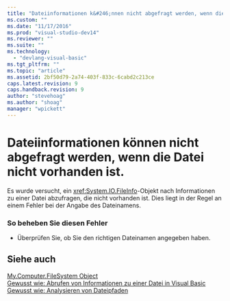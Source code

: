 ```yaml
---
title: "Dateiinformationen k&#246;nnen nicht abgefragt werden, wenn die Datei nicht vorhanden ist. | Microsoft Docs"
ms.custom: ""
ms.date: "11/17/2016"
ms.prod: "visual-studio-dev14"
ms.reviewer: ""
ms.suite: ""
ms.technology: 
  - "devlang-visual-basic"
ms.tgt_pltfrm: ""
ms.topic: "article"
ms.assetid: 2bf50d79-2a74-403f-833c-6cabd2c213ce
caps.latest.revision: 9
caps.handback.revision: 9
author: "stevehoag"
ms.author: "shoag"
manager: "wpickett"
---
```

# Dateiinformationen k&#246;nnen nicht abgefragt werden, wenn die Datei nicht vorhanden ist.
Es wurde versucht, ein <xref:System.IO.FileInfo>\-Objekt nach Informationen zu einer Datei abzufragen, die nicht vorhanden ist. Dies liegt in der Regel an einem Fehler bei der Angabe des Dateinamens.  
  
### So beheben Sie diesen Fehler  
  
-   Überprüfen Sie, ob Sie den richtigen Dateinamen angegeben haben.  
  
## Siehe auch  
 [My.Computer.FileSystem Object](../../visual-basic/language-reference/objects/my-computer-filesystem-object.md)   
 [Gewusst wie: Abrufen von Informationen zu einer Datei in Visual Basic](http://msdn.microsoft.com/de-de/ca0720ec-f40e-4c11-9748-0ce1685c78f0)   
 [Gewusst wie: Analysieren von Dateipfaden](../../visual-basic/developing-apps/programming/drives-directories-files/how-to-parse-file-paths.md)